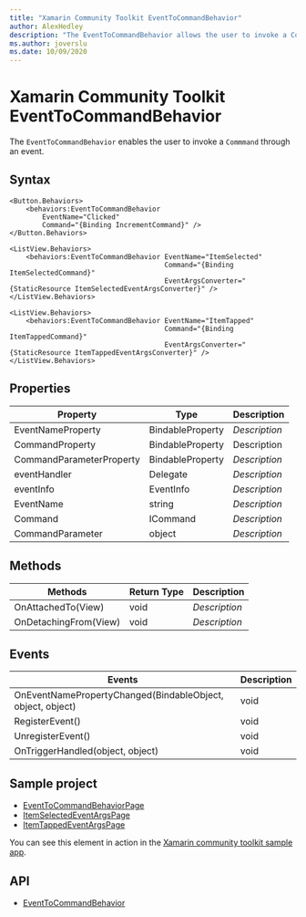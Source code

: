 ```yaml
---
title: "Xamarin Community Toolkit EventToCommandBehavior"
author: AlexHedley
description: "The EventToCommandBehavior allows the user to invoke a Commmand through an event."
ms.author: joverslu
ms.date: 10/09/2020
---
```


# Xamarin Community Toolkit EventToCommandBehavior

The `EventToCommandBehavior` enables the user to invoke a `Commmand` through an event.

## Syntax

```xaml
<Button.Behaviors>
    <behaviors:EventToCommandBehavior
        EventName="Clicked"
        Command="{Binding IncrementCommand}" />
</Button.Behaviors>
```

```xaml
<ListView.Behaviors>
    <behaviors:EventToCommandBehavior EventName="ItemSelected"
                                      Command="{Binding ItemSelectedCommand}"
                                      EventArgsConverter="{StaticResource ItemSelectedEventArgsConverter}" />
</ListView.Behaviors>
```

```xaml
<ListView.Behaviors>
    <behaviors:EventToCommandBehavior EventName="ItemTapped"
                                      Command="{Binding ItemTappedCommand}"
                                      EventArgsConverter="{StaticResource ItemTappedEventArgsConverter}" />
</ListView.Behaviors>
```

## Properties

| Property | Type | Description |
| -- | -- | -- |
| EventNameProperty | BindableProperty | *Description* |
| CommandProperty | BindableProperty | Description |
| CommandParameterProperty | BindableProperty | *Description* |
| eventHandler | Delegate | *Description* |
| eventInfo | EventInfo | *Description* |
| EventName | string | *Description* |
| Command | ICommand | *Description* |
| CommandParameter | object | *Description* |

## Methods

| Methods | Return Type | Description |
| -- | -- | -- |
| OnAttachedTo(View) | void | *Description* |
| OnDetachingFrom(View) | void | *Description* |


## Events

| Events | Description |
| -- | -- |
| OnEventNamePropertyChanged(BindableObject, object, object) | void | *Description* |
| RegisterEvent() | void | *Description* |
| UnregisterEvent() | void | *Description* |
| OnTriggerHandled(object, object) | void | *Description* |

## Sample project

- [EventToCommandBehaviorPage](https://github.com/xamarin/XamarinCommunityToolkit/blob/main/XamarinCommunityToolkitSample/Pages/Behaviors/EventToCommandBehaviorPage.xaml)
- [ItemSelectedEventArgsPage](https://github.com/xamarin/XamarinCommunityToolkit/blob/main/XamarinCommunityToolkitSample/Pages/Converters/ItemSelectedEventArgsPage.xaml)
- [ItemTappedEventArgsPage](https://github.com/xamarin/XamarinCommunityToolkit/blob/main/XamarinCommunityToolkitSample/Pages/Converters/ItemTappedEventArgsPage.xaml)

You can see this element in action in the [Xamarin community toolkit sample app](https://github.com/xamarin/XamarinCommunityToolkit/tree/main/XamarinCommunityToolkitSample).

## API

- [EventToCommandBehavior](https://github.com/xamarin/XamarinCommunityToolkit/blob/main/XamarinCommunityToolkit/Behaviors/EventToCommandBehavior.shared.cs)
